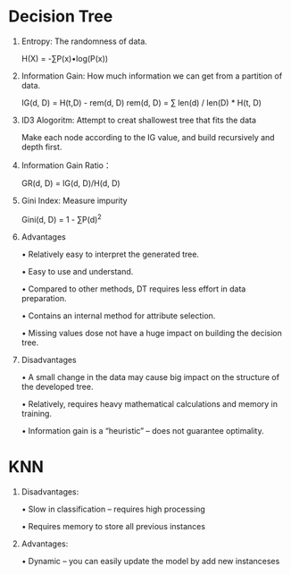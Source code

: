 # Decision Tree

1. Entropy: The randomness of data.
        
      H(X) = -∑P(x)•log(P(x))
    
2. Information Gain: How much information we can get from a partition of data.
    
      IG(d, D) = H(t,D) - rem(d, D)
      rem(d, D) = ∑ len(d) / len(D) * H(t, D)
    
3. ID3 Alogoritm: Attempt to creat shallowest tree that fits the data

      Make each node according to the IG value, and build recursively and depth first.
        
4. Information Gain Ratio：

      GR(d, D) = IG(d, D)/H(d, D)
        
5. Gini Index: Measure impurity

      Gini(d, D) = 1 - ∑P(d)<sup>2</sup>
      
6. Advantages

    • Relatively easy to interpret the generated tree.

    • Easy to use and understand.

    • Compared to other methods, DT requires less effort in data
    preparation.

    • Contains an internal method for attribute selection.

    • Missing values dose not have a huge impact on building the decision
    tree.
7. Disadvantages

    • A small change in the data may cause big impact on the structure of
    the developed tree.
    
    • Relatively, requires heavy mathematical calculations and memory in
    training.
    
    • Information gain is a “heuristic” – does not guarantee optimality. 
    
# KNN

1. Disadvantages:

    • Slow in classification – requires high processing
    
    • Requires memory to store all previous instances
    
2. Advantages:
    
    • Dynamic – you can easily update the model by add
new instanceses

